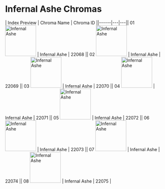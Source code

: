 # Infernal Ashe Chromas

| Index  Preview | Chroma Name | Chroma ID ||------|---|---|| 01  <img src='https://raw.communitydragon.org/latest/plugins/rcp-be-lol-game-data/global/default/v1/champion-chroma-images/22/22068.png' alt='Infernal Ashe' width='100'> | Infernal Ashe | 22068 || 02  <img src='https://raw.communitydragon.org/latest/plugins/rcp-be-lol-game-data/global/default/v1/champion-chroma-images/22/22069.png' alt='Infernal Ashe' width='100'> | Infernal Ashe | 22069 || 03  <img src='https://raw.communitydragon.org/latest/plugins/rcp-be-lol-game-data/global/default/v1/champion-chroma-images/22/22070.png' alt='Infernal Ashe' width='100'> | Infernal Ashe | 22070 || 04  <img src='https://raw.communitydragon.org/latest/plugins/rcp-be-lol-game-data/global/default/v1/champion-chroma-images/22/22071.png' alt='Infernal Ashe' width='100'> | Infernal Ashe | 22071 || 05  <img src='https://raw.communitydragon.org/latest/plugins/rcp-be-lol-game-data/global/default/v1/champion-chroma-images/22/22072.png' alt='Infernal Ashe' width='100'> | Infernal Ashe | 22072 || 06  <img src='https://raw.communitydragon.org/latest/plugins/rcp-be-lol-game-data/global/default/v1/champion-chroma-images/22/22073.png' alt='Infernal Ashe' width='100'> | Infernal Ashe | 22073 || 07  <img src='https://raw.communitydragon.org/latest/plugins/rcp-be-lol-game-data/global/default/v1/champion-chroma-images/22/22074.png' alt='Infernal Ashe' width='100'> | Infernal Ashe | 22074 || 08  <img src='https://raw.communitydragon.org/latest/plugins/rcp-be-lol-game-data/global/default/v1/champion-chroma-images/22/22075.png' alt='Infernal Ashe' width='100'> | Infernal Ashe | 22075 |